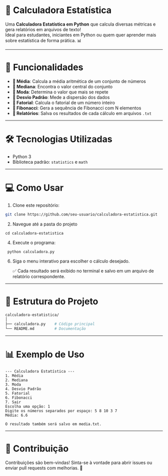 # 🧮 Calculadora Estatística

Uma **Calculadora Estatística em Python** que calcula diversas métricas e gera relatórios em arquivos de texto!  
Ideal para estudantes, iniciantes em Python ou quem quer aprender mais sobre estatística de forma prática. 📊

---

# 🚀 Funcionalidades

- **📌 Média**: Calcula a média aritmética de um conjunto de números  
- **📌 Mediana**: Encontra o valor central do conjunto  
- **📌 Moda**: Determina o valor que mais se repete  
- **📌 Desvio Padrão**: Mede a dispersão dos dados  
- **📌 Fatorial**: Calcula o fatorial de um número inteiro  
- **📌 Fibonacci**: Gera a sequência de Fibonacci com N elementos  
- **📝 Relatórios**: Salva os resultados de cada cálculo em arquivos `.txt`

---

# 🛠 Tecnologias Utilizadas

- Python 3  
- Biblioteca padrão: `statistics` e `math`

---

# 💻 Como Usar

1. Clone este repositório:

```bash
git clone https://github.com/seu-usuario/calculadora-estatistica.git
```

2. Navegue até a pasta do projeto
```
cd calculadora-estatistica
```
   
4. Execute o programa:
```
 python calculadora.py
```
   
6. Siga o menu interativo para escolher o cálculo desejado.
   
   ✅ Cada resultado será exibido no terminal e salvo em um arquivo de relatório correspondente.
   
---

# 📂 Estrutura do Projeto
```bash
calculadora-estatistica/
│
├── calculadora.py    # Código principal
└── README.md         # Documentação
```

---
# 📊 Exemplo de Uso
```
--- Calculadora Estatística ---
1. Média
2. Mediana
3. Moda
4. Desvio Padrão
5. Fatorial
6. Fibonacci
7. Sair
Escolha uma opção: 1
Digite os números separados por espaço: 5 8 10 3 7
Média: 6.6

O resultado também será salvo em media.txt.
```
---
# 🤝 Contribuição

Contribuições são bem-vindas!
Sinta-se à vontade para abrir issues ou enviar pull requests com melhorias. 🚀
